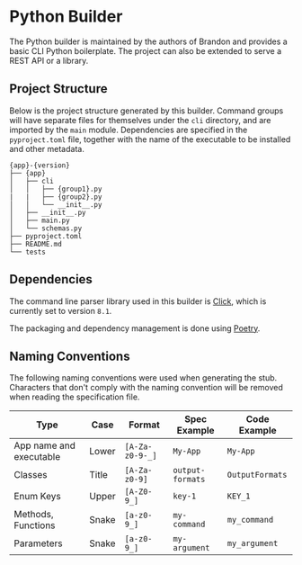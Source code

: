 # Python Builder

The Python builder is maintained by the authors of Brandon and provides a basic CLI Python boilerplate. The project can also be extended to serve a REST API or a library.

## Project Structure

Below is the project structure generated by this builder. Command groups will have separate files for themselves under the `cli` directory, and are imported by the `main` module. Dependencies are specified in the `pyproject.toml` file, together with the name of the executable to be installed and other metadata.

```
{app}-{version}
├── {app}
│   ├── cli
│   │   ├── {group1}.py
|   |   ├── {group2}.py
│   │   └── __init__.py
│   ├── __init__.py
│   ├── main.py
│   └── schemas.py
├── pyproject.toml
├── README.md
└── tests
```

## Dependencies

The command line parser library used in this builder is [Click](https://palletsprojects.com/p/click/), which is currently set to version `8.1`. 

The packaging and dependency management is done using [Poetry](https://python-poetry.org/docs/).

## Naming Conventions

The following naming conventions were used when generating the stub. Characters that don't comply with the naming convention will be removed when reading the specification file.

| Type                    | Case  | Format          | Spec Example     | Code Example    |
|-------------------------|-------|-----------------|------------------|-----------------|
| App name and executable | Lower | `[A-Za-z0-9-_]` | `My-App`         | `My-App`        |
| Classes                 | Title | `[A-Za-z0-9]`   | `output-formats` | `OutputFormats` |
| Enum Keys               | Upper | `[A-Z0-9_]`     | `key-1`          | `KEY_1`         |
| Methods, Functions      | Snake | `[a-z0-9_]`     | `my-command`     | `my_command`    |
| Parameters              | Snake | `[a-z0-9_]`     | `my-argument`    | `my_argument`   |
